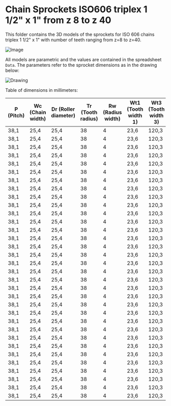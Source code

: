 # Chain Sprockets ISO606 triplex 1 1/2" x 1" from z 8 to z 40

This folder contains the 3D models of the sprockets for ISO 606 chains triplex 1 1/2" x 1" with number of teeth ranging from z=8 to z=40.

![Image](screenshot.png "Sprocket Triplex")

All models are parametric and the values are contained in the spreadsheet `Data`.
The parameters refer to the sprocket dimensions as in the drawing below:

![Drawing](drawing.png "Drawing")

Table of dimensions in millimeters:

P (Pitch)|Wc (Chain width)|Dr (Roller diameter)|Tr (Tooth radius)|Rw (Radius width)|Wt1 (Tooth width 1)|Wt3 (Tooth width 3)|z (Number of teeth)|De (External Diameter)|Dp (pitch diameter)|d (Hub diameter)|D (Hole diameter)|H (Total height)
---|---|---|---|---|---|---|---|---|---|---|---|---
38,1|25,4|25,4|38|4|23,6|120,3|8|115|99,55|58|25|140
38,1|25,4|25,4|38|4|23,6|120,3|9|126,4|111,4|70|25|140
38,1|25,4|25,4|38|4|23,6|120,3|10|138|123,29|80|25|140
38,1|25,4|25,4|38|4|23,6|120,3|11|150|135,21|90|25|150
38,1|25,4|25,4|38|4|23,6|120,3|12|162|147,22|102|25|150
38,1|25,4|25,4|38|4|23,6|120,3|13|174,2|159,18|114|25|150
38,1|25,4|25,4|38|4|23,6|120,3|14|186,2|171,22|128|25|150
38,1|25,4|25,4|38|4|23,6|120,3|15|198,2|183,26|132|25|150
38,1|25,4|25,4|38|4|23,6|120,3|16|210,3|195,3|136|25|150
38,1|25,4|25,4|38|4|23,6|120,3|17|222,3|207,34|140|25|150
38,1|25,4|25,4|38|4|23,6|120,3|18|234,3|219,42|150|25|150
38,1|25,4|25,4|38|4|23,6|120,3|19|246,5|231,49|160|25|150
38,1|25,4|25,4|38|4|23,6|120,3|20|258,6|243,57|160|25|150
38,1|25,4|25,4|38|4|23,6|120,3|21|270,6|255,65|160|30|150
38,1|25,4|25,4|38|4|23,6|120,3|22|282,7|267,73|160|30|150
38,1|25,4|25,4|38|4|23,6|120,3|23|294,8|279,8|160|30|150
38,1|25,4|25,4|38|4|23,6|120,3|24|306,8|291,88|160|30|150
38,1|25,4|25,4|38|4|23,6|120,3|25|319|304|160|30|150
38,1|25,4|25,4|38|4|23,6|120,3|26|331|316,08|160|30|150
38,1|25,4|25,4|38|4|23,6|120,3|27|343,2|328,19|160|30|150
38,1|25,4|25,4|38|4|23,6|120,3|28|355,2|340,27|160|30|150
38,1|25,4|25,4|38|4|23,6|120,3|29|367,3|352,38|160|30|150
38,1|25,4|25,4|38|4|23,6|120,3|30|379,5|364,5|160|40|150
38,1|25,4|25,4|38|4|23,6|120,3|31|391,6|376,62|160|40|150
38,1|25,4|25,4|38|4|23,6|120,3|32|403,7|388,69|160|40|150
38,1|25,4|25,4|38|4|23,6|120,3|33|415,8|400,81|160|40|150
38,1|25,4|25,4|38|4|23,6|120,3|34|427,8|412,93|160|40|150
38,1|25,4|25,4|38|4|23,6|120,3|35|440|425,04|160|40|150
38,1|25,4|25,4|38|4|23,6|120,3|36|452|437,16|160|40|150
38,1|25,4|25,4|38|4|23,6|120,3|37|464,2|449,27|160|40|150
38,1|25,4|25,4|38|4|23,6|120,3|38|476,2|461,39|160|40|150
38,1|25,4|25,4|38|4|23,6|120,3|39|488,5|473,5|160|40|150
38,1|25,4|25,4|38|4|23,6|120,3|40|500,6|485,62|160|40|150

